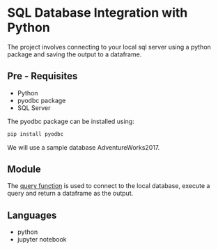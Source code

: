 # SQL Database Integration with Python

The project involves connecting to your local sql server using a python package and saving
the output to a dataframe.

## Pre - Requisites

- Python
- pyodbc package
- SQL Server

The pyodbc package can be installed using:

```python
pip install pyodbc
```

We will use a sample database AdventureWorks2017.

## Module

The [query function](queryfn.py) is used to connect to the local database, execute a query and return a dataframe as the output.

## Languages

- python
- jupyter notebook



